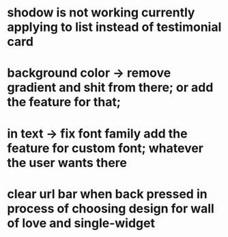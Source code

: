 # shodow is not working currently applying to list instead of testimonial card

# background color -> remove gradient and shit from there; or add the feature for that;

# in text -> fix font family add the feature for custom font; whatever the user wants there

# clear url bar when back pressed in process of choosing design for wall of love and single-widget
